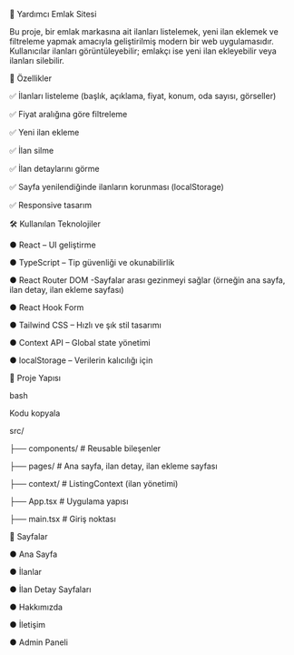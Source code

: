 🏡 Yardımcı Emlak Sitesi

Bu proje, bir emlak markasına ait ilanları listelemek, yeni ilan eklemek ve filtreleme yapmak amacıyla geliştirilmiş modern bir web uygulamasıdır. Kullanıcılar ilanları görüntüleyebilir; emlakçı ise yeni ilan ekleyebilir veya ilanları silebilir.


🚀 Özellikler

✅ İlanları listeleme (başlık, açıklama, fiyat, konum, oda sayısı, görseller)

✅ Fiyat aralığına göre filtreleme

✅ Yeni ilan ekleme

✅ İlan silme

✅ İlan detaylarını görme

✅ Sayfa yenilendiğinde ilanların korunması (localStorage)

✅ Responsive tasarım


🛠️ Kullanılan Teknolojiler

● React – UI geliştirme

● TypeScript – Tip güvenliği ve okunabilirlik

● React Router DOM -Sayfalar arası gezinmeyi sağlar (örneğin ana sayfa, ilan detay, ilan ekleme sayfası)

● React Hook Form

● Tailwind CSS – Hızlı ve şık stil tasarımı

● Context API – Global state yönetimi

● localStorage – Verilerin kalıcılığı için


📂 Proje Yapısı

bash

Kodu kopyala

src/ 

├── components/ # Reusable bileşenler

├── pages/ # Ana sayfa, ilan detay, ilan ekleme sayfası

├── context/ # ListingContext (ilan yönetimi)

├── App.tsx # Uygulama yapısı

├── main.tsx # Giriş noktası


📝 Sayfalar

● Ana Sayfa

● İlanlar

● İlan Detay Sayfaları

● Hakkımızda

● İletişim

● Admin Paneli
